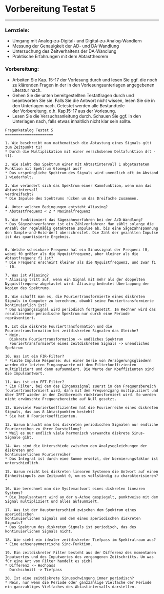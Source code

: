 # Vorbereitung Testat 5

------

### Lernziele:

- Umgang mit Analog-zu-Digital- und Digital-zu-Analog-Wandlern
- Messung der Genauigkeit der AD- und DA-Wandlung
- Untersuchung des Zeitverhaltens der DA-Wandlung
- Praktische Erfahrungen mit dem Abtasttheorem

### **Vorbereitung:**

* Arbeiten Sie Kap. 15-17 der Vorlesung durch und lesen Sie ggf. die noch zu klärenden Fragen in der in den Vorlesungsunterlagen angegebenen Literatur nach.
* Gehen Sie die unten bereitgestellten Testatfragen durch und beantworten Sie sie. Falls Sie die Antwort nicht wissen, lesen Sie sie in den Unterlagen nach. Getestet werden alle Bestandteile der Vorbereitung, d.h. Kap.15-17 aus der Vorlesung.
* Lesen Sie die Versuchsanleitung durch. Schauen Sie ggf. in den Unterlagen nach, falls etwas inhaltlich nicht klar sein sollte.

```
Fragenkatalog Testat 5
======================

1. Wie beschreibt man mathematisch die Abtastung eines Signals g(t) zum Zeitpunkt t1?
* Durch die Multiplikation mit einer verschobenen Deltafunktion d(t - t1).

2. Wie sieht das Spektrum einer mit Abtastintervall 1 abgetasteten Funktion mit Spektrum G(omega) aus?
* Das ursprüngliche Spektrum des Signals wird unendlich oft im Abstand 1 wiederholt.

3. Wie verändert sich das Spektrum einer Kammfunktion, wenn man das Abtastintervall 
verdreifacht?
* Die Impulse des Spektrums rücken um das Dreifache zusammen.

4. Unter welchen Bedingungen entsteht Aliasing?
* Abstastfrequenz < 2 * Maximalfrequenz

5. Wie funktioniert das Sägezahnverfahren bei der A/D-Wandlung?
* Das Sägezahnverfahren ist ein Zählverfahren: Man zählt solange die Anzahl der regelmäßig getakteten Impulse ab, bis eine Sägezahnspannung den Sample-and-Hold-Wert überschreitet. Die Zahl der gezählten Impulse ist das quantisierte Ergebnis.


6. Welche scheinbare Frequenz hat ein Sinussignal der Frequenz f0, wobei f0 größer als die Nyquistfrequenz, aber kleiner als die Abtastfrequenz f1 ist?
* Die Frequenz erscheint kleiner als die Nyquistfrequenz, und zwar f1 - f0.

7. Was ist Aliasing?
* Aliasing tritt auf, wenn ein Signal mit mehr als der doppelten Nyquistfrequenz abgetastet wird. Aliasing bedeutet Überlappung der Kopien des Spektrums.

8. Wie schafft man es, die Fouriertransformierte eines diskreten Signals im Computer zu berechnen, obwohl seine Fouriertransformierte kontinuierlich ist?
* Das Eingangssignal wird periodisch fortgesetzt. Im Rechner wird das resultierende periodische Spektrum nur durch eine Periode repräsentiert.

9. Ist die diskrete Fouriertransformation und die Fouriertransformation bei zeitdiskreten Signalen das Gleiche?
* Nein. 
  Diskrete Fouriertransformation -> endliches Spektrum
  Fouriertransformierte eines zeitdiskreten Signals -> unendliches Spektrum

10. Was ist ein FIR-Filter?
* Finite Impulse Response: Aus einer Serie von Verzögerungsgliedern werden die letzten Eingangswerte mit dem Filterkoeffizienten multipliziert und dann aufsummiert. Die Werte der Koeffizienten sind die Impulsantwort.

11. Was ist ein FFT-Filter?
* Ein Filter, bei dem das Einganssignal zuerst in den Frequenzbereich fouriertransformiert wird, dann mit dem Frequenzgang multipliziert und über IFFT wieder in den Zeitbereich rücktransformiert wird. So werden nicht erwünschte Frequenzbereiche auf Null gesetzt.

12. Wieviele Fourierkoeffizienten hat die Fourierreihe eines diskreten Signals, das aus 8 Abtastpunkten besteht?
* Sie hat 8 Fourierkoeffizienten.

13. Warum braucht man bei diskreten periodischen Signalen nur endliche Fourierreihen zu ihrer Darstellung?
* Weil es nur endlich viele harmonisch verwandte diskrete Sinus-Signale gibt.

14. Was sind die Unterschiede zwischen den Analysegleichungen der diskreten und 
kontinuierlichen Fourierreihe?
* Das Integral ist durch eine Summe ersetzt, der Normierungsfaktor ist unterschiedlich.

15. Warum reicht bei diskreten linearen Systemen die Antwort auf einen Einheitsimpuls zum Zeitpunkt 0, um es vollständig zu charakterisieren?
* 

16. Wie berechnet man die Systemantwort eines diskreten linearen Systems?
* Die Impulsantwort wird an der y-Achse gespiegelt, punktweise mit dem Signal multipliziert und alles aufsummiert.

17. Was ist der Hauptunterschied zwischen dem Spektrum eines aperiodischen 
kontinuierlichen Signals und dem eines aperiodischen diskreten Signals?
* Das Spektrum des diskreten Signals ist periodisch, das des kontinuierlichen Signals nicht.

18. Wie sieht ein idealer zeitdiskreter Tiefpass im Spektralraum aus?
* Eine achsensymmetrische Sinc-Funktion.

19. Ein zeitdiskreter Filter besteht aus der Differenz des momentanen Inputwertes und des Inputwertes des vergangenen Zeitschritts. Um was für eine Art von Filter handelt es sich?
* Differenz -> Hochpass
  Durchschnitt -> Tiefpass

20. Ist eine zeitdiskrete Sinusschwingung immer periodisch?
* Nein, nur wenn die Periode oder ganzzahlige Vielfache der Periode ein ganzzahliges Vielfaches des Abtastintervalls darstellen.

```

